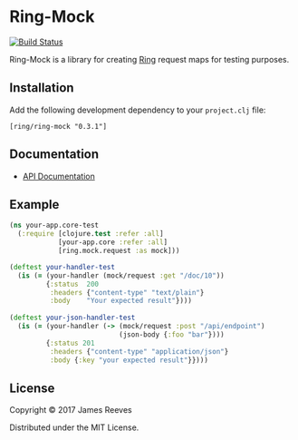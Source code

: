 # Ring-Mock

[![Build Status](https://travis-ci.org/ring-clojure/ring-mock.svg?branch=master)](https://travis-ci.org/ring-clojure/ring-mock)

Ring-Mock is a library for creating [Ring][] request maps for testing
purposes.

[ring]: https://github.com/ring-clojure/ring

## Installation

Add the following development dependency to your `project.clj` file:

    [ring/ring-mock "0.3.1"]

## Documentation

* [API Documentation](https://ring-clojure.github.io/ring-mock/ring.mock.request.html)

## Example

```clojure
(ns your-app.core-test
  (:require [clojure.test :refer :all]
            [your-app.core :refer :all]
            [ring.mock.request :as mock]))

(deftest your-handler-test
  (is (= (your-handler (mock/request :get "/doc/10"))
         {:status  200
          :headers {"content-type" "text/plain"}
          :body    "Your expected result"})))
          
(deftest your-json-handler-test
  (is (= (your-handler (-> (mock/request :post "/api/endpoint")
                           (json-body {:foo "bar"})))
         {:status 201
          :headers {"content-type" "application/json"}
          :body {:key "your expected result"}})))
```

## License

Copyright © 2017 James Reeves

Distributed under the MIT License.
